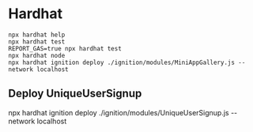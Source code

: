 # Hardhat
 
 ```shell
 npx hardhat help
 npx hardhat test
 REPORT_GAS=true npx hardhat test
 npx hardhat node
 npx hardhat ignition deploy ./ignition/modules/MiniAppGallery.js --network localhost
 ```
 
## Deploy UniqueUserSignup
npx hardhat ignition deploy ./ignition/modules/UniqueUserSignup.js --network localhost